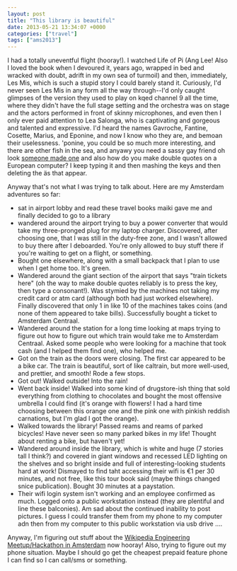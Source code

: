 ```yaml
---
layout: post
title: "This library is beautiful"
date: 2013-05-21 13:34:07 +0000
categories: ["travel"]
tags: ["ams2013"]
---
```


I had a totally uneventful flight (hooray!). I watched Life of Pi (Ang Lee! Also I loved the book when I devoured it, years ago, wrapped in bed and wracked with doubt, adrift in my own sea of turmoil) and then, immediately, Les Mis, which is such a stupid story I could barely stand it. Curiously, I'd never seen Les Mis in any form all the way through--I'd only caught glimpses of the version they used to play on kqed channel 9 all the time, where they didn't have the full stage setting and the orchestra was on stage and the actors performed in front of skinny microphones, and even then I only ever paid attention to Lea Salonga, who is captivating and gorgeous and talented and expressive. I'd heard the names Gavroche, Fantine, Cosette, Marius, and Eponine, and now I know who they are, and bemoan their uselessness. 'ponine, you could be so much more interesting, and there are other fish in the sea, and anyawy you need a sassy gay friend oh look [someone made one](http://www.youtube.com/watch?v=60lfMiWzSr8) and also how do you make double quotes on a European computer? I keep typing it and then mashing the keys and then deleting the äs that appear.

Anyway that's not what I was trying to talk about. Here are my Amsterdam adventures so far: 
- sat in airport lobby and read these travel books maiki gave me and finally decided to go to a library
- wandered around the airport trying to buy a power converter that would take my three-pronged plug for my laptop charger. Discovered, after choosing one, that I was still in the duty-free zone, and I wasn't allowed to buy there after I deboarded. You're only allowed to buy stuff there if you're waiting to get on a flight, or something. 
- Bought one elsewhere, along with a small backpack that I plan to use when I get home too. It's green.
- Wandered around the giant section of the airport that says "train tickets here" (oh the way to make double quotes reliably is to press the key, then type a consonant!). Was stymied by the machines not taking my credit card or atm card (although both had just worked elsewhere). Finally discovered that only 1 in like 10 of the machines takes coins (and none of them appeared to take bills). Successfully bought a ticket to Amsterdam Centraal. 
- Wandered around the station for a long time looking at maps trying to figure out how to figure out which train would take me to Amsterdam Centraal. Asked some people who were looking for a machine that took cash (and I helped them find one), who helped me. 
- Got on the train as the doors were closing. The first car appeared to be a bike car. The train is beautiful, sort of like caltrain, but more well-used, and prettier, and smooth! Rode a few stops. 
- Got out! Walked outside! Into the rain!
- Went back inside! Walked into some kind of drugstore-ish thing that sold everything from clothing to chocolates and bought the most offensive umbrella I could find (it's orange with flowers! I had a hard time choosing between this orange one and the pink one with pinkish reddish carnations, but I'm glad I got the orange). 
- Walked towards the library! Passed reams and reams of parked bicycles! Have never seen so many parked bikes in my life! Thought about renting a bike, but haven't yet! 
- Wandered around inside the library, which is white and huge (7 stories tall I think?) and covered in giant windows and recessed LED lighting on the shelves and so bright inside and full of interesting-looking students hard at work! Dismayed to find taht accessing their wifi is €1 per 30 minutes, and not free, like this tour book said (maybe things changed snice publication). Bought 30 minutes at a paystation. 
- Their wifi login system isn't working and an employee confirmed as much. Logged onto a public workstation instead (they are plentiful and line these balconies). Am sad about the continued inability to post pictures. I guess I could transfer them from my phone to my computer adn then from my computer to this public workstation via usb drive .... 

Anyway, I'm figuring out stuff about the [Wikipedia Engineering Meetup/Hackathon in Amsterdam](http://www.mediawiki.org/wiki/Amsterdam_Hackathon_2013) now hooray! Also, trying to figure out my phone situation. Maybe I should go get the cheapest prepaid feature phone I can find so I can call/sms or something.